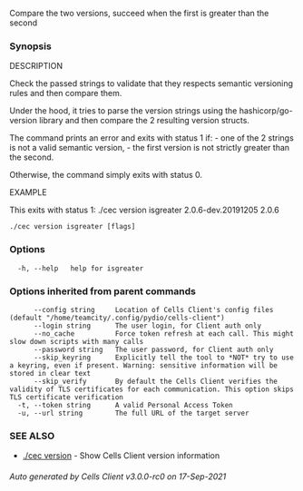 Compare the two versions, succeed when the first is greater than the second

### Synopsis


DESCRIPTION

  Check the passed strings to validate that they respects semantic versioning rules
  and then compare them.
  
  Under the hood, it tries to parse the version strings using the hashicorp/go-version library
  and then compare the 2 resulting version structs.
  
  The command prints an error and exits with status 1 if:
    - one of the 2 strings is not a valid semantic version,
    - the first version is not strictly greater than the second.

  Otherwise, the command simply exits with status 0.	

EXAMPLE

  This exits with status 1:
   ./cec version isgreater 2.0.6-dev.20191205 2.0.6


```
./cec version isgreater [flags]
```

### Options

```
  -h, --help   help for isgreater
```

### Options inherited from parent commands

```
      --config string     Location of Cells Client's config files (default "/home/teamcity/.config/pydio/cells-client")
      --login string      The user login, for Client auth only
      --no_cache          Force token refresh at each call. This might slow down scripts with many calls
      --password string   The user password, for Client auth only
      --skip_keyring      Explicitly tell the tool to *NOT* try to use a keyring, even if present. Warning: sensitive information will be stored in clear text
      --skip_verify       By default the Cells Client verifies the validity of TLS certificates for each communication. This option skips TLS certificate verification
  -t, --token string      A valid Personal Access Token
  -u, --url string        The full URL of the target server
```

### SEE ALSO

* [./cec version](./cec-version)	 - Show Cells Client version information

###### Auto generated by Cells Client v3.0.0-rc0 on 17-Sep-2021
